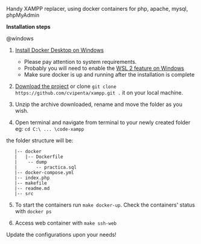 Handy XAMPP replacer, using docker containers for php,  apache, mysql, phpMyAdmin

**Installation steps**

@windows

1. [Install Docker Desktop on Windows](https://docs.docker.com/desktop/windows/install/)

   - Please pay attention to system requirements.
   - Probably you will need to enable the [WSL 2 feature on Windows](https://docs.docker.com/desktop/windows/install/#install-docker-desktop-on-windows)
   - Make sure docker is up and running after the installation is complete


2. [Download the project](https://github.com/cvipenta/xampp/archive/refs/heads/master.zip) or clone `git clone https://github.com/cvipenta/xampp.git .` it on your local machine.

3. Unzip the archive downloaded, rename and move the folder as you wish.

4. Open terminal and navigate from terminal to your newly created folder eg: `cd C:\ ... \code-xampp`  

the folder structure will be:
````     
   |-- docker
   |   |-- Dockerfile
   |    -- dump
   |       -- practica.sql
   |-- docker-compose.yml
   |-- index.php
   |-- makefile
   |-- readme.md
   |-- src
````

5. To start the containers run `make docker-up`. Check the containers' status with `docker ps` 


6. Access web container with `make ssh-web`


Update the configurations upon your needs!